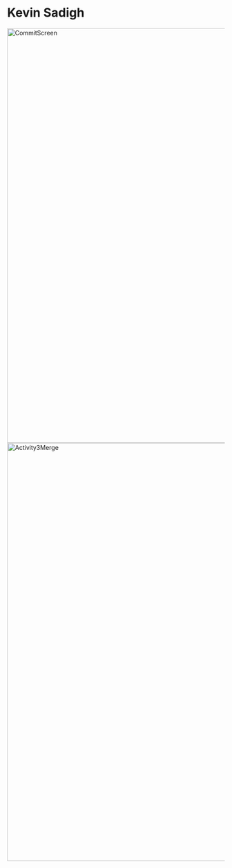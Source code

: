 # Kevin Sadigh
 
<img width="957" alt="CommitScreen" src="https://github.com/KevinSadigh/ECE444-F2023-Assignment1/assets/79182046/c87bf368-2ecd-447d-9b4a-afd0d57de11c">

<img width="965" alt="Activity3Merge" src="https://github.com/KevinSadigh/ECE444-F2023-Assignment1/assets/79182046/12104744-eac0-42c6-b29a-876e94bc4d0a">
